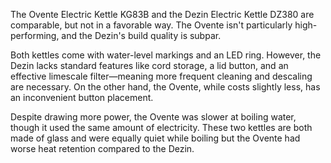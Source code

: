 The Ovente Electric Kettle KG83B and the Dezin Electric Kettle DZ380 are comparable, but not in a favorable way. The Ovente isn't particularly high-performing, and the Dezin's build quality is subpar.

Both kettles come with water-level markings and an LED ring. However, the Dezin lacks standard features like cord storage, a lid button, and an effective limescale filter—meaning more frequent cleaning and descaling are necessary. On the other hand, the Ovente, while costs slightly less, has an inconvenient button placement.

Despite drawing more power, the Ovente was slower at boiling water, though it used the same amount of electricity. These two kettles are both made of glass and were equally quiet while boiling but the Ovente had worse heat retention compared to the Dezin.